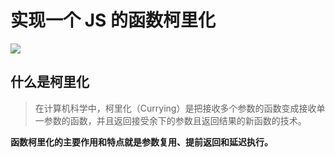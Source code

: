 # 实现一个 JS 的函数柯里化

![](https://user-gold-cdn.xitu.io/2019/3/29/169c51cdabc7cec6?imageslim)

## 什么是柯里化

>   在计算机科学中，柯里化（Currying）是把接收多个参数的函数变成接收单一参数的函数，并且返回接受余下的参数且返回结果的新函数的技术。

**函数柯里化的主要作用和特点就是参数复用、提前返回和延迟执行。**

